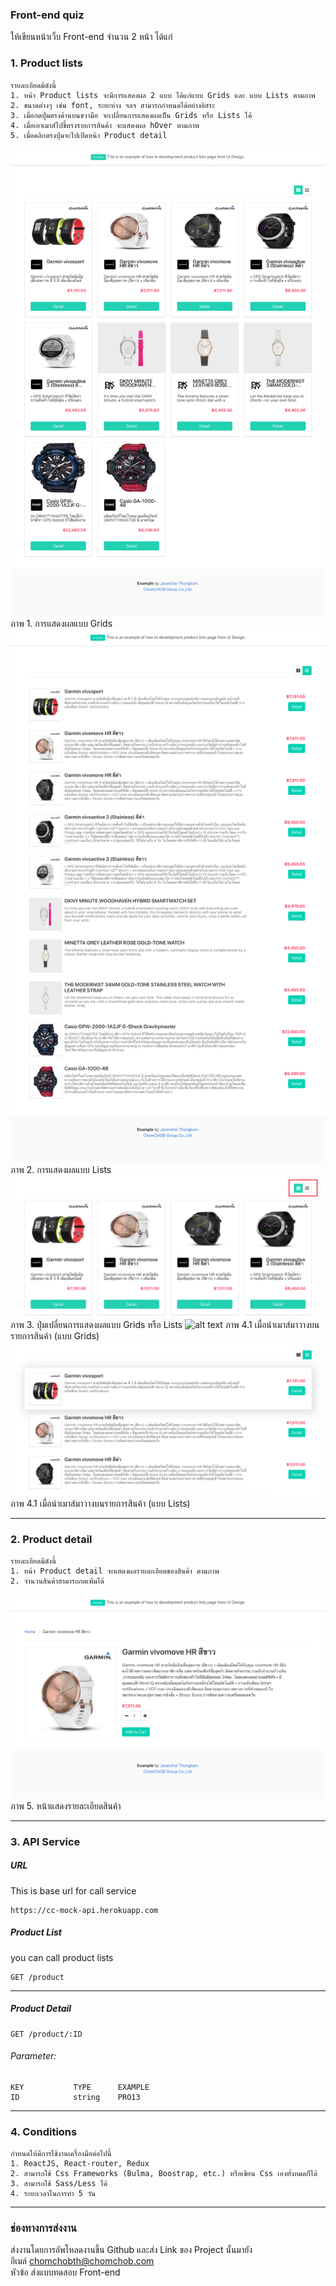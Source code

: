 ### Front-end quiz
ให้เขียนหน้าเว็บ Front-end จำนวน 2 หน้า ได้แก่

### 1. Product lists 
    รายละเอียดมีดังนี้
    1. หน้า Product lists จะมีการแสดงผล 2 แบบ ได้แก่แบบ Grids และ แบบ Lists ตามภาพ
    2. ขนาดต่างๆ เช่น font, ระยะห่าง ฯลฯ สามารถกำหนดได้อย่างอิสระ
    3. เมื่อกดปุ่มตรงด้านบนขวามือ จะเปลี่ยนการแสดงผลเป็น Grids หรือ Lists ได้
    4. เมื่อเอาเมาส์ไปชี้ตรงรายการสินค้า จะแสดงผล hOver ตามภาพ
    5. เมื่อคลิกตรงปุ่มจะไปเปิดหน้า Product detail
![alt text](/ui/01.ChomCHOB-Example-Grids.png)
ภาพ 1. การแสดงผลแบบ Grids
![alt text](/ui/02.ChomCHOB-Example-Lists.png)
ภาพ 2. การแสดงผลแบบ Lists
![alt text](/ui/06.Product-lists-change-views.png)
ภาพ 3. ปุ่มเปลี่ยนการแสดงผลแบบ Grids หรือ Lists
![alt text](/ui/03.ChomCHOB-Example-Grids-On-Hover)
ภาพ 4.1 เมื่อนำเมาส์มาวางบนรายการสินค้า (แบบ Grids)
![alt text](/ui/04.ChomCHOB-Example-Lists-On-Hover.png)
ภาพ 4.1   เมื่อนำเมาส์มาวางบนรายการสินค้า (แบบ Lists) 

---
### 2. Product detail
    รายละเอียดมีดังนี้
    1. หน้า Product detail จะแสดงผลรายละเอียดของสินค้า ตามภาพ
    2. จำนวนสินค้าสามารถกดเพิ่มได้
![alt text](/ui/05.ChomCHOB-Example-Product-Detail.png)
ภาพ 5. หน้าแสดงรายละเอียดสินค้า

---
### 3. API Service
##### URL
This is base url for call service
```
https://cc-mock-api.herokuapp.com
```

##### Product List
you can call product lists
```
GET /product
```
---

##### Product Detail
```
GET /product/:ID
```
###### Parameter:
    KEY           TYPE      EXAMPLE
    ID            string    PRO13

---
### 4. Conditions
    กำหนดให้มีการใช้งานเครื่องมือต่อไปนี้ 
    1. ReactJS, React-router, Redux
    2. สามารถใช้ Css Frameworks (Bulma, Boostrap, etc.) หรือเขียน Css เองทั้งหมดก็ได้
    3. สามารถใช้ Sass/Less ได้
    4. ระยะเวลาในการทำ 5 วัน

---
### ช่องทางการส่งงาน
ส่งงานโดยการอัพโหลดงานขึ้น Github และส่ง Link ของ Project นั้นมายัง\
อีเมล์ chomchobth@chomchob.com\
หัวข้อ ส่งแบบทดสอบ Front-end
